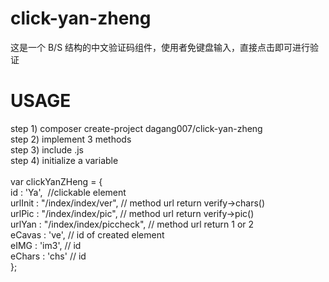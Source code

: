 # click-yan-zheng
这是一个 B/S 结构的中文验证码组件，使用者免键盘输入，直接点击即可进行验证
 
# USAGE
step 1) composer create-project dagang007/click-yan-zheng   <br/>
step 2) implement 3 methods    <br/>
step 3) include .js   <br/>
step 4) initialize a variable   <br/>   
var clickYanZHeng = {   
	id : 'Ya',  //clickable element   
	urlInit : "/index/index/ver",	// method url  return verify->chars()    
	urlPic : "/index/index/pic",	// method url  return verify->pic()   
	urlYan : "/index/index/piccheck",	// method url return 1 or 2   
	eCavas : 've',  // id of created element    
	eIMG : 'im3',   // id   
	eChars : 'chs'  // id   
};

 
